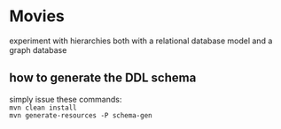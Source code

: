 # Movies
experiment with hierarchies both with a relational database model and a graph database

## how to generate the DDL schema

simply issue these commands: \
`mvn clean install`\
`mvn generate-resources -P schema-gen`


